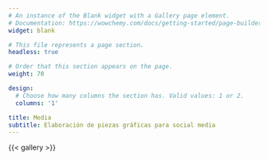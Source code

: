 ```yaml
---
# An instance of the Blank widget with a Gallery page element.
# Documentation: https://wowchemy.com/docs/getting-started/page-builder/
widget: blank

# This file represents a page section.
headless: true

# Order that this section appears on the page.
weight: 70

design:
  # Choose how many columns the section has. Valid values: 1 or 2.
  columns: '1'

title: Media
subtitle: Elaboración de piezas gráficas para social media
---
```


{{< gallery >}}
